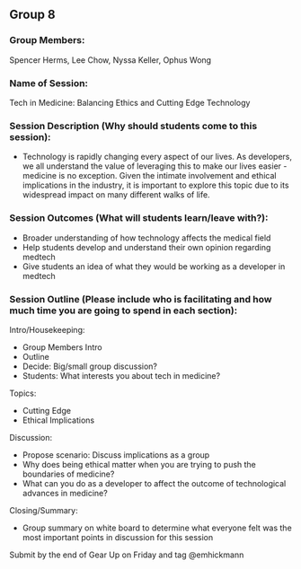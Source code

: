 ## Group 8

### Group Members: 
Spencer Herms, Lee Chow, Nyssa Keller, Ophus Wong

### Name of Session: 
Tech in Medicine: Balancing Ethics and Cutting Edge Technology

### Session Description (Why should students come to this session): 
- Technology is rapidly changing every aspect of our lives. As developers, we all understand the value of leveraging this to make our lives easier - medicine is no exception. Given the intimate involvement and ethical implications in the industry, it is important to explore this topic due to its widespread impact on many different walks of life. 

### Session Outcomes (What will students learn/leave with?):
- Broader understanding of how technology affects the medical field
- Help students develop and understand their own opinion regarding medtech
- Give students an idea of what they would be working as a developer in medtech

### Session Outline (Please include who is facilitating and how much time you are going to spend in each section):
  Intro/Housekeeping: 
  - Group Members Intro
  - Outline
  - Decide: Big/small group discussion?
  - Students: What interests you about tech in medicine?
  
  Topics: 
  - Cutting Edge
  - Ethical Implications
  
  Discussion: 
  - Propose scenario: Discuss implications as a group
  - Why does being ethical matter when you are trying to push the boundaries of medicine?
  - What can you do as a developer to affect the outcome of technological advances in medicine?
  
  Closing/Summary:
  - Group summary on white board to determine what everyone felt was the most important points in discussion for this session

Submit by the end of Gear Up on Friday and tag @emhickmann
